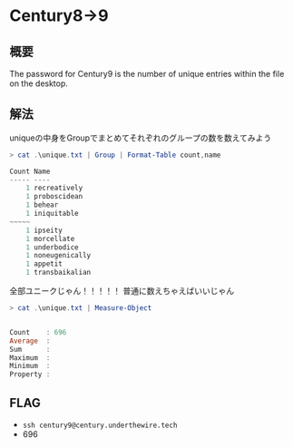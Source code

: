 # Century8->9

## 概要

The password for Century9 is the number of unique entries within the file on the desktop.

## 解法

uniqueの中身をGroupでまとめてそれぞれのグループの数を数えてみよう

```Powershell
> cat .\unique.txt | Group | Format-Table count,name

Count Name
----- ----
    1 recreatively
    1 proboscidean
    1 behear
    1 iniquitable
~~~~~
    1 ipseity
    1 morcellate
    1 underbodice
    1 noneugenically
    1 appetit
    1 transbaikalian
```

全部ユニークじゃん！！！！！
普通に数えちゃえばいいじゃん

```Powershell
> cat .\unique.txt | Measure-Object


Count    : 696
Average  :
Sum      :
Maximum  :
Minimum  :
Property :
```

## FLAG

- `ssh century9@century.underthewire.tech`
- 696